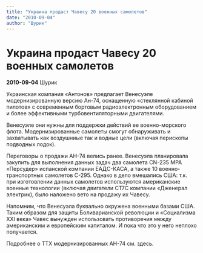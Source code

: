 ```yaml
---
title: "Украина продаст Чавесу 20 военных самолетов"
date: "2010-09-04"
author: "Шурик"
---
```


# Украина продаст Чавесу 20 военных самолетов

**2010-09-04** Шурик

Украинская компания «Антонов» предлагает Венесуэле модернизированную версию Ан-74, оснащенную «стеклянной кабиной пилотов» с современным бортовым радиоэлектронным оборудованием и более эффективными турбовентиляторными двигателями.

Венесуэле они нужны для поддержки действий ее военно-морского флота. Модернизированные самолеты смогут обнаруживать и захватывать как воздушниые так и водные цели (включая перископы подводных лодок).

Переговоры о продажи АН-74 велись ранее. Венесуэла планировала закупить для выполнения данных задач два самолета CN-235 MPA «Персудер» испанской компании ЕАДС-КАСА, а также 10 военно-транспортных самолетов C-295. Однако в дело вмешались США: т.к. при изготовлении данных самолетов используются американские военные технологии (включая двигатели CT7C компании «Дженерал электрик), было наложено вето на продажу их Чавесу.

Напомним, что Венесуэла буквально окружена военными базами США. Таким образом для защиты Боливарианской революции и «Социализма ХХІ века» Чавес вынужден использовать противоречия между американским и европейским капиталом. И пока что это у него неплохо получается.

Подробнее о ТТХ модернизированных АН-74 см. здесь.